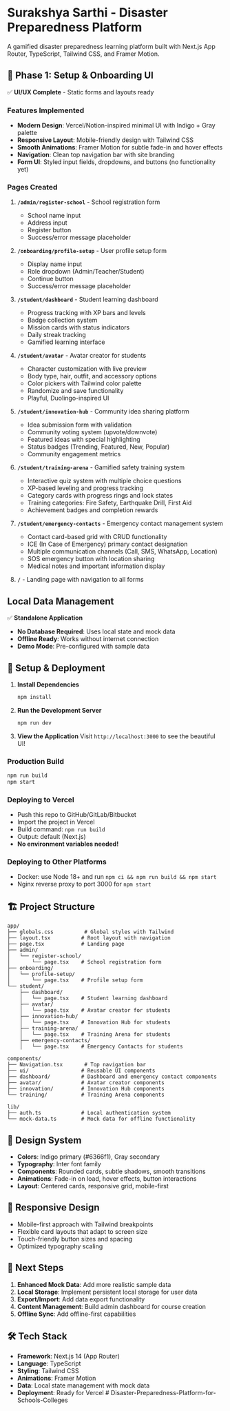 # Surakshya Sarthi - Disaster Preparedness Platform

A gamified disaster preparedness learning platform built with Next.js App Router, TypeScript, Tailwind CSS, and Framer Motion.

## 🎯 Phase 1: Setup & Onboarding UI

✅ **UI/UX Complete** - Static forms and layouts ready

### Features Implemented

- **Modern Design**: Vercel/Notion-inspired minimal UI with Indigo + Gray palette
- **Responsive Layout**: Mobile-friendly design with Tailwind CSS
- **Smooth Animations**: Framer Motion for subtle fade-in and hover effects
- **Navigation**: Clean top navigation bar with site branding
- **Form UI**: Styled input fields, dropdowns, and buttons (no functionality yet)

### Pages Created

1. **`/admin/register-school`** - School registration form
   - School name input
   - Address input
   - Register button
   - Success/error message placeholder

2. **`/onboarding/profile-setup`** - User profile setup form
   - Display name input
   - Role dropdown (Admin/Teacher/Student)
   - Continue button
   - Success/error message placeholder

3. **`/student/dashboard`** - Student learning dashboard
   - Progress tracking with XP bars and levels
   - Badge collection system
   - Mission cards with status indicators
   - Daily streak tracking
   - Gamified learning interface

4. **`/student/avatar`** - Avatar creator for students
   - Character customization with live preview
   - Body type, hair, outfit, and accessory options
   - Color pickers with Tailwind color palette
   - Randomize and save functionality
   - Playful, Duolingo-inspired UI

5. **`/student/innovation-hub`** - Community idea sharing platform
   - Idea submission form with validation
   - Community voting system (upvote/downvote)
   - Featured ideas with special highlighting
   - Status badges (Trending, Featured, New, Popular)
   - Community engagement metrics

6. **`/student/training-arena`** - Gamified safety training system
   - Interactive quiz system with multiple choice questions
   - XP-based leveling and progress tracking
   - Category cards with progress rings and lock states
   - Training categories: Fire Safety, Earthquake Drill, First Aid
   - Achievement badges and completion rewards

7. **`/student/emergency-contacts`** - Emergency contact management system
   - Contact card-based grid with CRUD functionality
   - ICE (In Case of Emergency) primary contact designation
   - Multiple communication channels (Call, SMS, WhatsApp, Location)
   - SOS emergency button with location sharing
   - Medical notes and important information display

8. **`/`** - Landing page with navigation to all forms

## Local Data Management

✅ **Standalone Application**

- **No Database Required**: Uses local state and mock data
- **Offline Ready**: Works without internet connection
- **Demo Mode**: Pre-configured with sample data

## 🚀 Setup & Deployment

1. **Install Dependencies**
   ```bash
   npm install
   ```

2. **Run the Development Server**
   ```bash
   npm run dev
   ```

3. **View the Application**
   Visit `http://localhost:3000` to see the beautiful UI!

### Production Build

```bash
npm run build
npm start
```

### Deploying to Vercel

- Push this repo to GitHub/GitLab/Bitbucket
- Import the project in Vercel
- Build command: `npm run build`
- Output: default (Next.js)
- **No environment variables needed!**

### Deploying to Other Platforms

- Docker: use Node 18+ and run `npm ci && npm run build && npm start`
- Nginx reverse proxy to port 3000 for `npm start`

## 🏗️ Project Structure

```
app/
├── globals.css          # Global styles with Tailwind
├── layout.tsx          # Root layout with navigation
├── page.tsx            # Landing page
├── admin/
│   └── register-school/
│       └── page.tsx    # School registration form
├── onboarding/
│   └── profile-setup/
│       └── page.tsx    # Profile setup form
└── student/
    ├── dashboard/
    │   └── page.tsx    # Student learning dashboard
    ├── avatar/
    │   └── page.tsx    # Avatar creator for students
    ├── innovation-hub/
    │   └── page.tsx    # Innovation Hub for students
    ├── training-arena/
    │   └── page.tsx    # Training Arena for students
    ├── emergency-contacts/
    │   └── page.tsx    # Emergency Contacts for students

components/
├── Navigation.tsx       # Top navigation bar
├── ui/                 # Reusable UI components
├── dashboard/          # Dashboard and emergency contact components
├── avatar/             # Avatar creator components
├── innovation/         # Innovation Hub components
└── training/           # Training Arena components

lib/
├── auth.ts             # Local authentication system
└── mock-data.ts        # Mock data for offline functionality
```

## 🎨 Design System

- **Colors**: Indigo primary (#6366f1), Gray secondary
- **Typography**: Inter font family
- **Components**: Rounded cards, subtle shadows, smooth transitions
- **Animations**: Fade-in on load, hover effects, button interactions
- **Layout**: Centered cards, responsive grid, mobile-first

## 📱 Responsive Design

- Mobile-first approach with Tailwind breakpoints
- Flexible card layouts that adapt to screen size
- Touch-friendly button sizes and spacing
- Optimized typography scaling

## 🔄 Next Steps

1. **Enhanced Mock Data**: Add more realistic sample data
2. **Local Storage**: Implement persistent local storage for user data
3. **Export/Import**: Add data export functionality
4. **Content Management**: Build admin dashboard for course creation
5. **Offline Sync**: Add offline-first capabilities

## 🛠️ Tech Stack

- **Framework**: Next.js 14 (App Router)
- **Language**: TypeScript
- **Styling**: Tailwind CSS
- **Animations**: Framer Motion
- **Data**: Local state management with mock data
- **Deployment**: Ready for Vercel
#   D i s a s t e r - P r e p a r e d n e s s - P l a t f o r m - f o r - S c h o o l s - C o l l e g e s 
 
 
